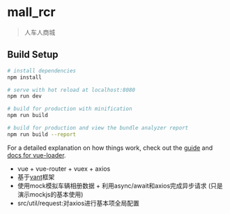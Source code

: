 # mall_rcr

> 人车人商城

## Build Setup

``` bash
# install dependencies
npm install

# serve with hot reload at localhost:8080
npm run dev

# build for production with minification
npm run build

# build for production and view the bundle analyzer report
npm run build --report
```

For a detailed explanation on how things work, check out the [guide](http://vuejs-templates.github.io/webpack/) and [docs for vue-loader](http://vuejs.github.io/vue-loader).

* vue + vue-router + vuex + axios
* 基于[vant](https://youzan.github.io/vant/#/zh-CN/intro)框架
* 使用mock模拟车辆相册数据 + 利用async/await和axios完成异步请求 (只是演示mockjs的基本使用)
* src/util/request:对axios进行基本项全局配置
